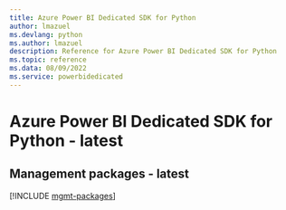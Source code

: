 ```yaml
---
title: Azure Power BI Dedicated SDK for Python
author: lmazuel
ms.devlang: python
ms.author: lmazuel
description: Reference for Azure Power BI Dedicated SDK for Python
ms.topic: reference
ms.data: 08/09/2022
ms.service: powerbidedicated
---
```

# Azure Power BI Dedicated SDK for Python - latest

## Management packages - latest
[!INCLUDE [mgmt-packages](power-bi-dedicated-mgmt-index.md)]